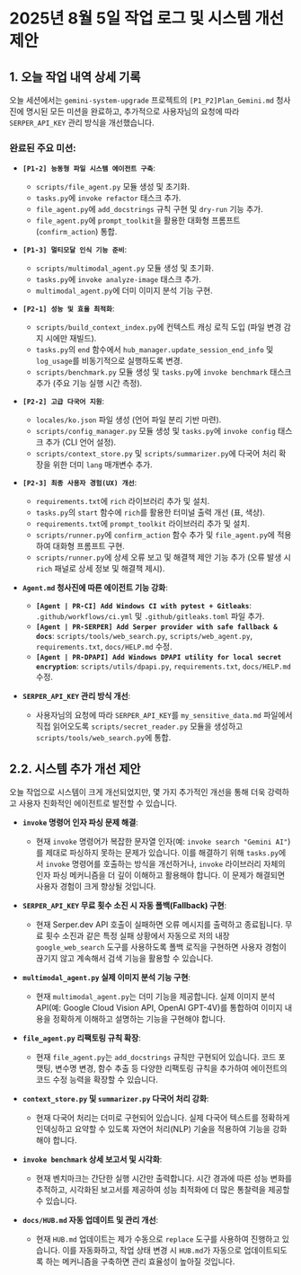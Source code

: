 # 2025년 8월 5일 작업 로그 및 시스템 개선 제안

## 1. 오늘 작업 내역 상세 기록

오늘 세션에서는 `gemini-system-upgrade` 프로젝트의 `[P1_P2]Plan_Gemini.md` 청사진에 명시된 모든 미션을 완료하고, 추가적으로 사용자님의 요청에 따라 `SERPER_API_KEY` 관리 방식을 개선했습니다.

### 완료된 주요 미션:

*   **`[P1-2] 능동형 파일 시스템 에이전트 구축`**:
    *   `scripts/file_agent.py` 모듈 생성 및 초기화.
    *   `tasks.py`에 `invoke refactor` 태스크 추가.
    *   `file_agent.py`에 `add_docstrings` 규칙 구현 및 `dry-run` 기능 추가.
    *   `file_agent.py`에 `prompt_toolkit`을 활용한 대화형 프롬프트(`confirm_action`) 통합.

*   **`[P1-3] 멀티모달 인식 기능 준비`**:
    *   `scripts/multimodal_agent.py` 모듈 생성 및 초기화.
    *   `tasks.py`에 `invoke analyze-image` 태스크 추가.
    *   `multimodal_agent.py`에 더미 이미지 분석 기능 구현.

*   **`[P2-1] 성능 및 효율 최적화`**:
    *   `scripts/build_context_index.py`에 컨텍스트 캐싱 로직 도입 (파일 변경 감지 시에만 재빌드).
    *   `tasks.py`의 `end` 함수에서 `hub_manager.update_session_end_info` 및 `log_usage`를 비동기적으로 실행하도록 변경.
    *   `scripts/benchmark.py` 모듈 생성 및 `tasks.py`에 `invoke benchmark` 태스크 추가 (주요 기능 실행 시간 측정).

*   **`[P2-2] 고급 다국어 지원`**:
    *   `locales/ko.json` 파일 생성 (언어 파일 분리 기반 마련).
    *   `scripts/config_manager.py` 모듈 생성 및 `tasks.py`에 `invoke config` 태스크 추가 (CLI 언어 설정).
    *   `scripts/context_store.py` 및 `scripts/summarizer.py`에 다국어 처리 확장을 위한 더미 `lang` 매개변수 추가.

*   **`[P2-3] 최종 사용자 경험(UX) 개선`**:
    *   `requirements.txt`에 `rich` 라이브러리 추가 및 설치.
    *   `tasks.py`의 `start` 함수에 `rich`를 활용한 터미널 출력 개선 (표, 색상).
    *   `requirements.txt`에 `prompt_toolkit` 라이브러리 추가 및 설치.
    *   `scripts/runner.py`에 `confirm_action` 함수 추가 및 `file_agent.py`에 적용하여 대화형 프롬프트 구현.
    *   `scripts/runner.py`에 상세 오류 보고 및 해결책 제안 기능 추가 (오류 발생 시 `rich` 패널로 상세 정보 및 해결책 제시).

*   **`Agent.md` 청사진에 따른 에이전트 기능 강화**:
    *   **`[Agent | PR-CI] Add Windows CI with pytest + Gitleaks`**: `.github/workflows/ci.yml` 및 `.github/gitleaks.toml` 파일 추가.
    *   **`[Agent | PR-SERPER] Add Serper provider with safe fallback & docs`**: `scripts/tools/web_search.py`, `scripts/web_agent.py`, `requirements.txt`, `docs/HELP.md` 수정.
    *   **`[Agent | PR-DPAPI] Add Windows DPAPI utility for local secret encryption`**: `scripts/utils/dpapi.py`, `requirements.txt`, `docs/HELP.md` 수정.

*   **`SERPER_API_KEY` 관리 방식 개선**:
    *   사용자님의 요청에 따라 `SERPER_API_KEY`를 `my_sensitive_data.md` 파일에서 직접 읽어오도록 `scripts/secret_reader.py` 모듈을 생성하고 `scripts/tools/web_search.py`에 통합.

## 2.2. 시스템 추가 개선 제안

오늘 작업으로 시스템이 크게 개선되었지만, 몇 가지 추가적인 개선을 통해 더욱 강력하고 사용자 친화적인 에이전트로 발전할 수 있습니다.

*   **`invoke` 명령어 인자 파싱 문제 해결**:
    *   현재 `invoke` 명령어가 복잡한 문자열 인자(예: `invoke search "Gemini AI"`)를 제대로 파싱하지 못하는 문제가 있습니다. 이를 해결하기 위해 `tasks.py`에서 `invoke` 명령어를 호출하는 방식을 개선하거나, `invoke` 라이브러리 자체의 인자 파싱 메커니즘을 더 깊이 이해하고 활용해야 합니다. 이 문제가 해결되면 사용자 경험이 크게 향상될 것입니다.

*   **`SERPER_API_KEY` 무료 횟수 소진 시 자동 폴백(Fallback) 구현**:
    *   현재 Serper.dev API 호출이 실패하면 오류 메시지를 출력하고 종료됩니다. 무료 횟수 소진과 같은 특정 실패 상황에서 자동으로 저의 내장 `google_web_search` 도구를 사용하도록 폴백 로직을 구현하면 사용자 경험이 끊기지 않고 계속해서 검색 기능을 활용할 수 있습니다.

*   **`multimodal_agent.py` 실제 이미지 분석 기능 구현**:
    *   현재 `multimodal_agent.py`는 더미 기능을 제공합니다. 실제 이미지 분석 API(예: Google Cloud Vision API, OpenAI GPT-4V)를 통합하여 이미지 내용을 정확하게 이해하고 설명하는 기능을 구현해야 합니다.

*   **`file_agent.py` 리팩토링 규칙 확장**:
    *   현재 `file_agent.py`는 `add_docstrings` 규칙만 구현되어 있습니다. 코드 포맷팅, 변수명 변경, 함수 추출 등 다양한 리팩토링 규칙을 추가하여 에이전트의 코드 수정 능력을 확장할 수 있습니다.

*   **`context_store.py` 및 `summarizer.py` 다국어 처리 강화**:
    *   현재 다국어 처리는 더미로 구현되어 있습니다. 실제 다국어 텍스트를 정확하게 인덱싱하고 요약할 수 있도록 자연어 처리(NLP) 기술을 적용하여 기능을 강화해야 합니다.

*   **`invoke benchmark` 상세 보고서 및 시각화**:
    *   현재 벤치마크는 간단한 실행 시간만 출력합니다. 시간 경과에 따른 성능 변화를 추적하고, 시각화된 보고서를 제공하여 성능 최적화에 더 많은 통찰력을 제공할 수 있습니다.

*   **`docs/HUB.md` 자동 업데이트 및 관리 개선**:
    *   현재 `HUB.md` 업데이트는 제가 수동으로 `replace` 도구를 사용하여 진행하고 있습니다. 이를 자동화하고, 작업 상태 변경 시 `HUB.md`가 자동으로 업데이트되도록 하는 메커니즘을 구축하면 관리 효율성이 높아질 것입니다.
